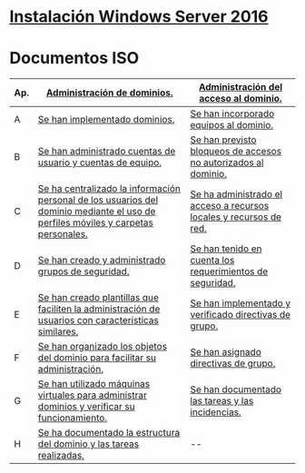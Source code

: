 # [Instalación Windows Server 2016](https://github.com/acruma/documents/blob/master/install.md)



# Documentos ISO

Ap.|[Administración de dominios.]()|[Administración del acceso al dominio.]()
|--|--|--|
|A|[Se han implementado dominios.](https://github.com/acruma/documents/blob/master/admin_dom/a.md)|[Se han incorporado equipos al dominio.]()
|B|[Se han administrado cuentas de usuario y cuentas de equipo.]()|[Se han previsto bloqueos de accesos no autorizados al dominio.]()
|C|[Se ha centralizado la información personal de los usuarios del dominio mediante el uso de perfiles móviles y carpetas personales.]()|[Se ha administrado el acceso a recursos locales y recursos de red.]()
|D|[Se han creado y administrado grupos de seguridad.]()|[Se han tenido en cuenta los requerimientos de seguridad.]()
|E|[Se han creado plantillas que faciliten la administración de usuarios con características similares.]()|[Se han implementado y verificado directivas de grupo.]()
|F|[Se han organizado los objetos del dominio para facilitar su administración.]()|[Se han asignado directivas de grupo.]()
|G|[Se han utilizado máquinas virtuales para administrar dominios y verificar su funcionamiento.]()|[Se han documentado las tareas y las incidencias.]()
|H|[Se ha documentado la estructura del dominio y las tareas realizadas.]()|--|
